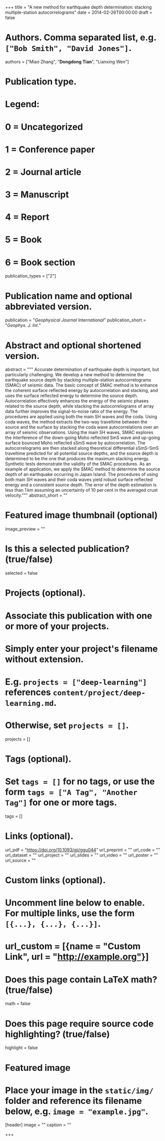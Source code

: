 +++
title = "A new method for earthquake depth determination: stacking multiple-station autocorrelograms"
date = 2014-02-26T00:00:00
draft = false

# Authors. Comma separated list, e.g. `["Bob Smith", "David Jones"]`.
authors = ["Miao Zhang", "**Dongdong Tian**", "Lianxing Wen"]

# Publication type.
# Legend:
# 0 = Uncategorized
# 1 = Conference paper
# 2 = Journal article
# 3 = Manuscript
# 4 = Report
# 5 = Book
# 6 = Book section
publication_types = ["2"]

# Publication name and optional abbreviated version.
publication = "*Geophysical Journal International*"
publication_short = "*Geophys. J. Int.*"

# Abstract and optional shortened version.
abstract = """
Accurate determination of earthquake depth is important, but particularly challenging. 
We develop a new method to determine the earthquake source depth by stacking multiple-station autocorrelograms (SMAC) 
of seismic data. The basic concept of SMAC method is to enhance the coherent surface reflected energy 
by autocorrelation and stacking, and uses the surface reflected energy to determine the source depth. 
Autocorrelation effectively enhances the energy of the seismic phases related to the source depth, 
while stacking the autocorrelograms of array data further improves the signal-to-noise ratio of the energy. 
The procedures are applied using both the main SH waves and the coda. Using coda waves, 
the method extracts the two-way traveltime between the source and the surface 
by stacking the coda wave autocorrelations over an array of seismic observations. 
Using the main SH waves, SMAC explores the interference of the down-going Moho reflected SmS wave 
and up-going surface bounced Moho reflected sSmS wave by autocorrelation. The autocorrelograms are 
then stacked along theoretical differential sSmS–SmS traveltime predicted for all potential source depths, 
and the source depth is determined to be the one that produces the maximum stacking energy. 
Synthetic tests demonstrate the validity of the SMAC procedures. As an example of application, 
we apply the SMAC method to determine the source depth of an earthquake occurring in Japan Island. 
The procedures of using both main SH waves and their coda waves yield robust surface reflected energy 
and a consistent source depth. The error of the depth estimation is less than 1 km assuming an 
uncertainty of 10 per cent in the averaged crust velocity."""
abstract_short = ""

# Featured image thumbnail (optional)
image_preview = ""

# Is this a selected publication? (true/false)
selected = false

# Projects (optional).
#   Associate this publication with one or more of your projects.
#   Simply enter your project's filename without extension.
#   E.g. `projects = ["deep-learning"]` references `content/project/deep-learning.md`.
#   Otherwise, set `projects = []`.
projects = []

# Tags (optional).
#   Set `tags = []` for no tags, or use the form `tags = ["A Tag", "Another Tag"]` for one or more tags.
tags = []

# Links (optional).
url_pdf = "https://doi.org/10.1093/gji/ggu044"
url_preprint = ""
url_code = ""
url_dataset = ""
url_project = ""
url_slides = ""
url_video = ""
url_poster = ""
url_source = ""

# Custom links (optional).
#   Uncomment line below to enable. For multiple links, use the form `[{...}, {...}, {...}]`.
# url_custom = [{name = "Custom Link", url = "http://example.org"}]

# Does this page contain LaTeX math? (true/false)
math = false

# Does this page require source code highlighting? (true/false)
highlight = false

# Featured image
# Place your image in the `static/img/` folder and reference its filename below, e.g. `image = "example.jpg"`.
[header]
image = ""
caption = ""

+++
